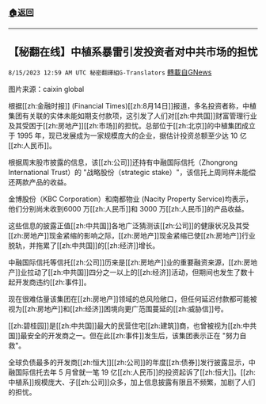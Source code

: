 ###  [:house:返回](README.md)
---


## 【秘翻在线】中植系暴雷引发投资者对中共市场的担忧
`8/15/2023 12:59 AM UTC 秘密翻譯組G-Translators` [轉載自GNews](https://gnews.org/articles/1553349)

图片来源：caixin global

根据[[zh:金融时报]] (Financial Times)[[zh:8月14日]]报道，多名投资者称，中植集团有关联的实体未能如期支付款项，这引发了人们对[[zh:中共国]]财富管理行业及其受困于[[zh:房地产]][[zh:市场]]的担忧。总部位于[[zh:北京]]的中植集团成立于 1995 年，现已发展成为一家规模庞大的企业，据估计投资总额至少达 10 亿[[zh:人民币]]。

根据周末股市披露的信息，该[[zh:公司]]还持有中融国际信托（Zhongrong International Trust）的 "战略股份（strategic stake）"，该信托上周同样未能偿还两款产品的收益。

金博股份（KBC Corporation）和南都物业 (Nacity Property Service)均表示，他们分别尚未收到6000 万[[zh:人民币]]和 3000 万[[zh:人民币]]的产品收益。

这些信息的披露正值[[zh:中共国]]各地广泛猜测该[[zh:公司]]的健康状况及其受[[zh:房地产]]现金紧缩的影响之际，[[zh:房地产]]现金紧缩已使[[zh:房地产]]行业脱轨，并拖累了[[zh:中共国]]的[[zh:经济]]增长。

中融国际信托等信托[[zh:公司]]历来是[[zh:房地产]]业的重要融资来源，[[zh:房地产]]业拉动了[[zh:中共国]]四分之一以上的[[zh:经济]]活动，但期间也发生了数十起开发商违约[[zh:事件]]。

现在很难估量该集团在[[zh:房地产]]领域的总风险敞口，但任何延迟付款都可能被视为[[zh:房地产]]和[[zh:经济]]困境向更广范围蔓延的[[zh:威胁信]]号。

[[zh:碧桂园]]是[[zh:中共国]]最大的民营住宅[[zh:建筑]]商，也曾被视为[[zh:中共国]]最安全的开发商之一。但在此[[zh:事件]]发生后，该集团表示正在 "努力自救"。

全球负债最多的开发商[[zh:恒大]][[zh:公司]]的年度[[zh:债券]]发行披露显示，中融国际信托去年 5 月曾就一笔 19 亿[[zh:人民币]]的投资起诉了[[zh:恒大]]。[[zh:中植系]]规模庞大、子[[zh:公司]]众多，加上信息披露有限且不频繁，加剧了人们的担忧。
